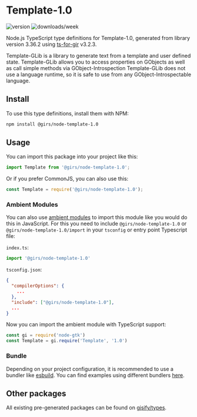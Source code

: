 
# Template-1.0

![version](https://img.shields.io/npm/v/@girs/node-template-1.0)
![downloads/week](https://img.shields.io/npm/dw/@girs/node-template-1.0)


Node.js TypeScript type definitions for Template-1.0, generated from library version 3.36.2 using [ts-for-gir](https://github.com/gjsify/ts-for-gir) v3.2.3.

Template-GLib is a library to generate text from a template and user defined state. Template-GLib allows you to access properties on GObjects as well as call simple methods via GObject-Introspection Template-GLib does not use a language runtime, so it is safe to use from any GObject-Introspectable language.

## Install

To use this type definitions, install them with NPM:
```bash
npm install @girs/node-template-1.0
```

## Usage

You can import this package into your project like this:
```ts
import Template from '@girs/node-template-1.0';
```

Or if you prefer CommonJS, you can also use this:
```ts
const Template = require('@girs/node-template-1.0');
```

### Ambient Modules

You can also use [ambient modules](https://github.com/gjsify/ts-for-gir/tree/main/packages/cli#ambient-modules) to import this module like you would do this in JavaScript.
For this you need to include `@girs/node-template-1.0` or `@girs/node-template-1.0/import` in your `tsconfig` or entry point Typescript file:

`index.ts`:
```ts
import '@girs/node-template-1.0'
```

`tsconfig.json`:
```json
{
  "compilerOptions": {
    ...
  },
  "include": ["@girs/node-template-1.0"],
  ...
}
```

Now you can import the ambient module with TypeScript support: 

```ts
const gi = require('node-gtk')
const Template = gi.require('Template', '1.0')
```


### Bundle

Depending on your project configuration, it is recommended to use a bundler like [esbuild](https://esbuild.github.io/). You can find examples using different bundlers [here](https://github.com/gjsify/ts-for-gir/tree/main/examples).

## Other packages

All existing pre-generated packages can be found on [gjsify/types](https://github.com/gjsify/types).

